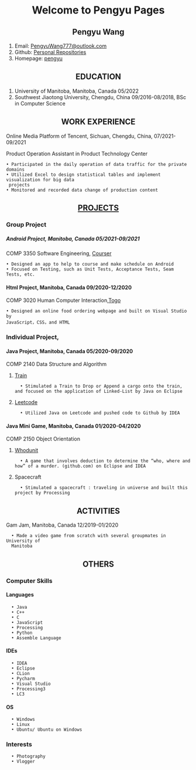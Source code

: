 <h1 align ="center">Welcome to Pengyu Pages</h1> 

<h2 align="center">  Pengyu Wang</h2>

1. Email: PengyuWang777@outlook.com
2. Github: [Personal Repositories](https://github.com/Skadoosh777)
3. Homepage: [pengyu](https://skadoosh777.github.io/pengyu.github.io/)

<h2 align ="center"> EDUCATION</h2>

1. University of Manitoba, Manitoba, Canada 05/2022
2. Southwest Jiaotong University, Chengdu, China 09/2016-08/2018, BSc in Computer Science

<h2 align ="center"> WORK EXPERIENCE</h2>

Online Media Platform of Tencent, Sichuan, Chengdu, China, 07/2021-09/2021

Product Operation Assistant in Product Technology Center

    • Participated in the daily operation of data traffic for the private domains
    • Utilized Excel to design statistical tables and implement visualization for big data
     projects
    • Monitored and recorded data change of production content

<h2 align="center"> <a href ="https://github.com/Skadoosh777?tab=repositories">PROJECTS</a> </h2>

### Group Project

##### Android Project, Manitoba, Canada 05/2021-09/2021

COMP 3350 Software Engineering, [Courser](https://github.com/Skadoosh777/COMP-3350-Courser-public)

    • Designed an app to help to course and make schedule on Android
    • Focused on Testing, such as Unit Tests, Acceptance Tests, Seam Tests, etc.

#### Html Project, Manitoba, Canada 09/2020-12/2020

COMP 3020 Human Computer Interaction,[Togo](https://github.com/Skadoosh777/Togo)

    • Designed an online food ordering webpage and built on Visual Studio by
    JavaScript，CSS，and HTML

### Individual Project,

#### Java Project, Manitoba, Canada 05/2020-09/2020

COMP 2140 Data Structure and Algorithm

1. [Train](https://github.com/Skadoosh777/Train)

         • Stimulated a Train to Drop or Append a cargo onto the train, and focused on the application of Linked-List by Java on Eclipse

2. [Leetcode](https://github.com/Skadoosh777/Leetcode)

         • Utilized Java on Leetcode and pushed code to Github by IDEA

#### Java Mini Game, Manitoba, Canada 01/2020-04/2020

COMP 2150 Object Orientation

1. [Whodunit](https://github.com/Skadoosh777/Whodunit)

         • A game that involves deduction to determine the “who, where and how” of a murder. (github.com) on Eclipse and IDEA 

2. Spacecraft

         • Stimulated a spacecraft : traveling in universe and built this project by Processing

<h2 align="center"> ACTIVITIES</h2>

Gam Jam, Manitoba, Canada 12/2019-01/2020

      • Made a video game from scratch with several groupmates in University of
      Manitoba

<h2 align="center">  OTHERS</h2>

### Computer Skills

#### Languages

      • Java
      • C++
      • C
      • JavaScript
      • Processing
      • Python
      • Assemble Language

#### IDEs

      • IDEA
      • Eclipse
      • CLion
      • Pycharm
      • Visual Studio
      • Processing3
      • LC3

#### OS

      • Windows
      • Linux
      • Ubuntu/ Ubuntu on Windows

### Interests

      • Photography
      • Vlogger

